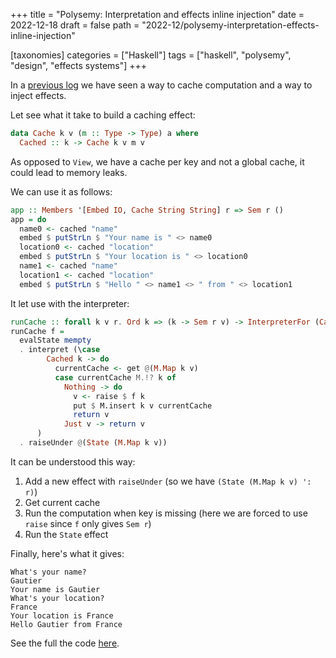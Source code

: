 +++
title = "Polysemy: Interpretation and effects inline injection"
date = 2022-12-18
draft = false
path = "2022-12/polysemy-interpretation-effects-inline-injection"

[taxonomies]
categories = ["Haskell"]
tags = ["haskell", "polysemy", "design", "effects systems"]
+++

In a [previous log](./2022-12-14_polysemy-interpretation-effects-injection.md) we have seen a way to cache computation and a way to inject effects.

Let see what it take to build a caching effect:

```haskell
data Cache k v (m :: Type -> Type) a where
  Cached :: k -> Cache k v m v
```

As opposed to `View`, we have a cache per key and not a global cache, it could lead to memory leaks.

We can use it as follows:

```haskell
app :: Members '[Embed IO, Cache String String] r => Sem r ()
app = do
  name0 <- cached "name"
  embed $ putStrLn $ "Your name is " <> name0
  location0 <- cached "location"
  embed $ putStrLn $ "Your location is " <> location0
  name1 <- cached "name"
  location1 <- cached "location"
  embed $ putStrLn $ "Hello " <> name1 <> " from " <> location1
```

It let use with the interpreter:

```haskell
runCache :: forall k v r. Ord k => (k -> Sem r v) -> InterpreterFor (Cache k v) r
runCache f =
  evalState mempty
  . interpret (\case
        Cached k -> do
          currentCache <- get @(M.Map k v)
          case currentCache M.!? k of
            Nothing -> do
              v <- raise $ f k
              put $ M.insert k v currentCache
              return v
            Just v -> return v
      )
  . raiseUnder @(State (M.Map k v))
```

It can be understood this way:

1. Add a new effect with `raiseUnder` (so we have `(State (M.Map k v) ': r)`)
2. Get current cache
3. Run the computation when key is missing (here we are forced to use `raise` since `f` only gives `Sem r`)
4. Run the `State` effect

Finally, here's what it gives:

```
What's your name?
Gautier
Your name is Gautier
What's your location?
France
Your location is France
Hello Gautier from France
```

See the full the code [here](https://github.com/blackheaven/blackheaven.github.io/blob/master/content/code/polysemy/src/EffectInlineInjection.hs).
